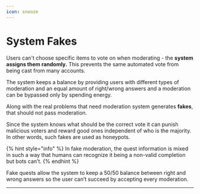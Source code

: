 ```yaml
---
icon: snooze
---
```


# System Fakes

Users can't choose specific items to vote on when moderating - the **system assigns them randomly.** This prevents the same automated vote from being cast
from many accounts.

The system keeps a balance by providing users with different types of moderation and an equal amount of right/wrong answers and a moderation can be bypassed only by spending energy. 

Along with the real problems that need moderation system generates **fakes**, that should not pass moderation.

Since the system knows what should be the correct vote it can
punish malicious voters and reward good ones independent of who is the majority. In other words, such fakes are used as honeypots.

{% hint style="info" %}
In fake moderation, the quest information is mixed in such a way
that humans can recognize it being a non-valid completion but bots
can’t. 
{% endhint %}

Fake quests allow the system to keep a 50/50 balance between right and wrong answers so the user can’t succeed by accepting every moderation. 

***